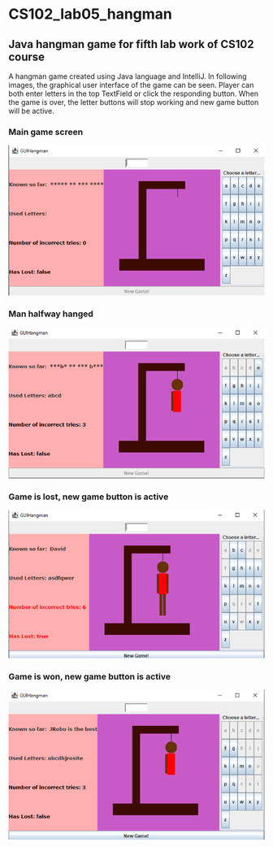 # CS102_lab05_hangman
## Java hangman game for fifth lab work of CS102 course
A hangman game created using Java language and IntelliJ. In following images, the graphical user interface of the game can be seen. Player can both enter letters in the top TextField or click the responding button. When the game is over, the letter buttons will stop working and new game button will be active.

### Main game screen
![Image](https://github.com/AhmetErdemTerzi/CS102_lab05_hangman/blob/master/images/mainGUI.png)

### Man halfway hanged
![Image](https://github.com/AhmetErdemTerzi/CS102_lab05_hangman/blob/master/images/manHalfwayHanged.png)

### Game is lost, new game button is active
![Image](https://github.com/AhmetErdemTerzi/CS102_lab05_hangman/blob/master/images/gameIsLost.png)

### Game is won, new game button is active
![Image](https://github.com/AhmetErdemTerzi/CS102_lab05_hangman/blob/master/images/gameIsWon.png)
